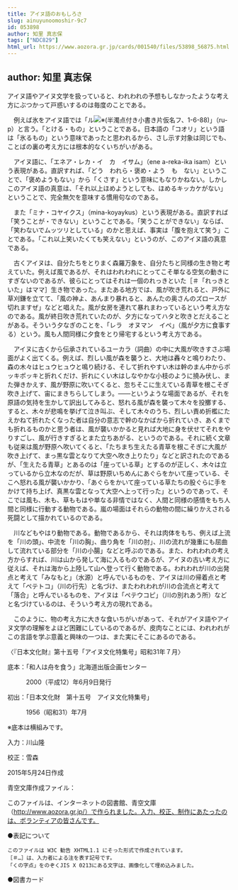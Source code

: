 ```yaml
---
title: アイヌ語のおもしろさ
slug: ainuyunoomoshir-9c7
id: 053898
author: 知里 真志保
tags: ["NDC829"]
html_url: https://www.aozora.gr.jp/cards/001540/files/53898_56875.html
---
```


## author: 知里 真志保

アイヌ語やアイヌ文学を扱っていると、われわれの予想もしなかったような考え方にぶつかって戸惑いするのは毎度のことである。

　例えば氷をアイヌ語では「ル![※(半濁点付き小書き片仮名フ、1-6-88)](https://www.aozora.gr.jp/cards/001540/files/../../../gaiji/1-06/1-06-88.png)」（ru-p）と言う。「とける・もの」ということである。日本語の「コオリ」という語は「氷るもの」という意味であったと思われるから、さし示す対象は同じでも、ことばの裏の考え方には根本的なくいちがいがある。

　アイヌ語に、「エネア・レカ・イ　カ　イサム」（ene a-reka-ika isam）という表現がある。直訳すれば、「どう　われら・褒め・よう　も　ない」ということで、「褒めようもない」から「くさす」という意味にもなりかねない。しかしこのアイヌ語の真意は、「それ以上ほめようとしても、ほめるキッカケがない」ということで、完全無欠を意味する慣用句なのである。

　また「ミナ・コヤイクス」（mina-koyaykus）という表現がある。直訳すれば「笑うことが・できない」ということである。「笑うことができない」ならば、「笑わないでムッツリとしている」のかと思えば、事実は「腹を抱えて笑う」ことである。「これ以上笑いたくても笑えない」というのが、このアイヌ語の真意である。

　古くアイヌは、自分たちをとりまく森羅万象を、自分たちと同様の生き物と考えていた。例えば風であるが、それはわれわれにとってこそ単なる空気の動きにすぎないのであるが、彼らにとってはそれは一個のれっきといた［＃「れっきといた」はママ］生き物であった。またある地方では、風が吹き荒れると、戸外に草刈鎌を立てて、「風の神よ、あんまり暴れると、あんたの奥さんのズロースが切れますぜ」などと唱えた。風が女房を連れて暴れまわっているという考え方なのである。風が終日吹き荒れていたのが、夕方になってハタと吹きとだえることがある。そういう夕なぎのことを、「レラ　オヌマン　イペ」（風が夕方に食事する）という。風も人間同様に夕食をとり帰宅するという考え方である。

　アイヌに古くから伝承されているユーカラ（詞曲）の中に大風が吹きすさぶ場面がよく出てくる。例えば、烈しい風が森を襲うと、大地は轟々と鳴りわたり、森の木々はヒュウヒュウと鳴り続ける、そして折れやすい木は幹のまん中からポッキポッキと折れくだけ、折れにくい木はしなやかな小枝のように撓み伏し、また弾きかえす、風が野原に吹いてくると、忽ちそこに生えている青草を根こそぎ吹き上げて、宙にまきちらしてしまう。――というような場面であるが、それを原語の気持を生かして訳出してみると、怒れる風が森を襲って木々を投擲する、すると、木々が悲鳴を挙げて泣き叫ぶ、そして木々のうち、烈しい責め折檻にたえかねて折れたくなった者は自分の意志で幹のなかばから折れていき、あくまでも折れるものかと思う者は、風が襲いかかると見れば大地に身を伏せてそれをやりすごし、風が行きすぎるとまた立ちあがる、というのである。それに続く文章も従来は風が野原へ吹いてくると、「たちまち生えたる青草を根こそぎに大風が吹き上げて、まっ黒な雲となりて大空へ吹き上りたり」などと訳されたのであるが、「生えたる青草」とあるのは「座っている草」とするのが正しく、木々は立っているから立木なのだが、草は野原いちめんにあぐらをかいて座っている、そこへ怒れる風が襲いかかり、「あぐらをかいて座っている草たちの股ぐらに手をかけて持ち上げ、真黒な雲となって大空へ上って行った」というのであって、そこでは風も、木も、草ももはや単なる非情ではなく、人間と同様の感情をもち人間と同様に行動する動物である。嵐の場面はそれらの動物の間に繰りかえされる死闘として描かれているのである。

　川などもやはり動物である。動物であるから、それは肉体をもち、例えば上流を「川の頭」、中流を「川の胸」、曲り角を「川の肘」、川の流れが幾重にも屈曲して流れている部分を「川の小腸」などと呼ぶのである。また、われわれの考え方からすれば、川は山から発して海に入るものであるが、アイヌの古い考え方に従えば、それは海から上陸して山へ登って行く動物である。われわれが川の出発点と考えて「みなもと」（水源）と呼んでいるものを、アイヌは川の帰着点と考えて「ペテトコ」（川の行先）と名づけ、またわれわれが川の合流点と考えて「落合」と呼んでいるものを、アイヌは「ペテウコピ」（川の別れあう所）などと名づけているのは、そういう考え方の現れである。

　このように、物の考え方に大きな食いちがいがあって、それがアイヌ語やアイヌ文学の理解をよほど困難にしているのであるが、皮肉なことには、われわれがこの言語を学ぶ意義と興味の一つは、また実にそこにあるのである。


〈『日本文化財』第十五号「アイヌ文化特集号」昭和31年７月〉















底本：「和人は舟を食う」北海道出版企画センター

　　　2000（平成12）年6月9日発行

初出：「日本文化財　第十五号　アイヌ文化特集号」

　　　1956（昭和31）年7月

※底本は横組みです。

入力：川山隆

校正：雪森

2015年5月24日作成

青空文庫作成ファイル：

このファイルは、インターネットの図書館、青空文庫（http://www.aozora.gr.jp/）で作られました。入力、校正、制作にあたったのは、ボランティアの皆さんです。











●表記について


	このファイルは W3C 勧告 XHTML1.1 にそった形式で作成されています。
	［＃…］は、入力者による注を表す記号です。
	「くの字点」をのぞくJIS X 0213にある文字は、画像化して埋め込みました。







●図書カード